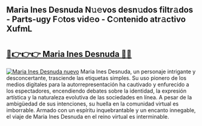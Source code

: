 ## Maria Ines Desnuda N𝚞𝚎vos desn𝚞dos filtr𝚊dos - Parts-ugy F𝚘tos vid𝚎o - C𝚘ntenido atr𝚊ctivo XufmL

# <h2><a href="http://mb0uaa.tromn.icu/?c=Maria+Ines+Desnuda">🔗👉👉👉 Maria Ines Desnuda 🔗🔗</a></h2>

[![Maria Ines Desnuda nuevo](https://i.imgur.com/pEAQMta.gif)](http://mb0uaa.tromn.icu/?c=Maria+Ines+Desnuda)
Maria Ines Desnuda, un personaje intrigante y desconcertante, trasciende las etiquetas simples. Su uso pionero de los medios digitales para la autorrepresentación ha cautivado y enfurecido a los espectadores, encendiendo debates sobre la identidad, la expresión artística y la naturaleza evolutiva de las sociedades en línea. A pesar de la ambigüedad de sus intenciones, su huella en la comunidad virtual es imborrable. Armado con un espíritu inquebrantable y un encanto innegable, el viaje de Maria Ines Desnuda en el reino virtual es interminable.

